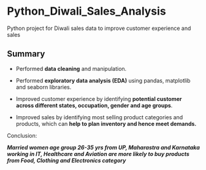 # Python_Diwali_Sales_Analysis

Python project for Diwali sales data to improve customer experience and sales

## Summary

- Performed **data cleaning** and manipulation.

- Performed **exploratory data analysis (EDA)** using pandas, matplotlib and seaborn libraries.

- Improved customer experience by identifying **potential customer across different states, occupation, gender and age groups**.

- Improved sales by identifying most selling product categories and products, which can **help to plan inventory and hence meet demands.**

Conclusion:

**_Married women age group 26-35 yrs from UP, Maharastra and Karnataka working in IT, Healthcare and Aviation are more likely to buy products from Food, Clothing and Electronics category_**
